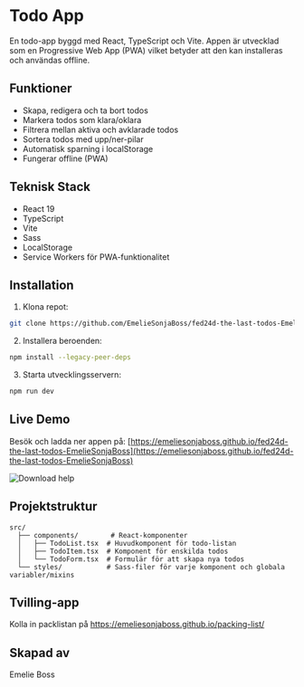 # Todo App


En  todo-app byggd med React, TypeScript och Vite. Appen är utvecklad som en Progressive Web App (PWA) vilket betyder att den kan installeras och användas offline.

## Funktioner

-  Skapa, redigera och ta bort todos
-  Markera todos som klara/oklara
-  Filtrera mellan aktiva och avklarade todos
-  Sortera todos med upp/ner-pilar
-  Automatisk sparning i localStorage
-  Fungerar offline (PWA)

## Teknisk Stack

- React 19
- TypeScript
- Vite
- Sass
- LocalStorage
- Service Workers för PWA-funktionalitet

## Installation

1. Klona repot:
```bash
git clone https://github.com/EmelieSonjaBoss/fed24d-the-last-todos-EmelieSonjaBoss.git
```

2. Installera beroenden:
```bash
npm install --legacy-peer-deps
```

3. Starta utvecklingsservern:
```bash
npm run dev
```


## Live Demo

Besök och ladda ner appen på: [https://emeliesonjaboss.github.io/fed24d-the-last-todos-EmelieSonjaBoss](https://emeliesonjaboss.github.io/fed24d-the-last-todos-EmelieSonjaBoss)

![Download help](src/assets/images/download.jpg)


## Projektstruktur

```
src/
  ├── components/        # React-komponenter
  │   ├── TodoList.tsx  # Huvudkomponent för todo-listan
  │   ├── TodoItem.tsx  # Komponent för enskilda todos
  │   └── TodoForm.tsx  # Formulär för att skapa nya todos
  └── styles/           # Sass-filer för varje komponent och globala variabler/mixins
```

## Tvilling-app
Kolla in packlistan på https://emeliesonjaboss.github.io/packing-list/

## Skapad av

Emelie Boss
